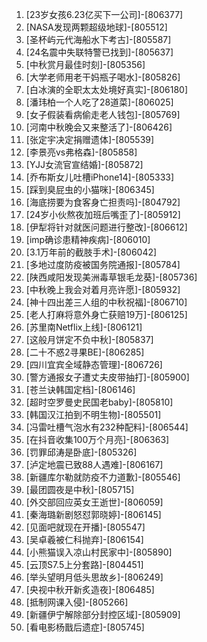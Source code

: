 
1. [23岁女孩6.23亿买下一公司]-[806377]
1. [NASA发现两颗超级地球]-[805512]
1. [圣杯屿元代海船水下考古]-[805587]
1. [24名震中失联特警已找到]-[805637]
1. [中秋赏月最佳时刻]-[805356]
1. [大学老师用老干妈瓶子喝水]-[805826]
1. [白冰演的全职太太处境好真实]-[806180]
1. [潘玮柏一个人吃了28道菜]-[806025]
1. [女子假装看病偷走老人钱包]-[805769]
1. [河南中秋晚会又来整活了]-[806426]
1. [张定宇决定捐赠遗体]-[805539]
1. [李景亮vs弗格森]-[805858]
1. [YJJ女流官宣结婚]-[805872]
1. [乔布斯女儿吐槽iPhone14]-[805333]
1. [踩到臭屁虫的小猫咪]-[806345]
1. [海底捞要为食客身亡担责吗]-[804792]
1. [24岁小伙熬夜加班后嘴歪了]-[805912]
1. [伊犁将针对就医问题进行整改]-[806612]
1. [imp确诊患精神疾病]-[806010]
1. [3.1万年前的截肢手术]-[806042]
1. [多地过度防疫被国务院通报]-[805784]
1. [陕西咸阳发现美洲毒草银毛龙葵]-[805736]
1. [中秋晚上我会对着月亮许愿]-[805932]
1. [神十四出差三人组的中秋祝福]-[806710]
1. [老人打麻将意外身亡获赔19万]-[806125]
1. [苏里南Netflix上线]-[806121]
1. [这般月饼定不负中秋]-[805837]
1. [二十不惑2寻果BE]-[806285]
1. [四川宜宾全域静态管理]-[806726]
1. [警方通报女子遭丈夫皮带抽打]-[805900]
1. [苍兰诀韩国定档]-[806146]
1. [超时空罗曼史民国老baby]-[805810]
1. [韩国汉江拍到不明生物]-[805501]
1. [冯雷吐槽气泡水有232种配料]-[806544]
1. [在抖音收集100万个月亮]-[806363]
1. [罚罪邱涛是卧底]-[805326]
1. [泸定地震已致88人遇难]-[806167]
1. [新疆库尔勒就防疫不力道歉]-[805546]
1. [最团圆夜是中秋]-[805715]
1. [外交部回应英女王逝世]-[806059]
1. [秦海璐新剧怒怼郭晓婷]-[806145]
1. [见面吧就现在开播]-[805547]
1. [吴卓羲被仁科抛弃]-[806154]
1. [小熊猫误入凉山村民家中]-[805890]
1. [云顶S7.5上分套路]-[804451]
1. [举头望明月低头思故乡]-[806249]
1. [央视中秋开新炙造夜]-[806485]
1. [抵制网课入侵]-[805266]
1. [新疆伊宁解除部分封控区域]-[805909]
1. [看电影杨戬后遗症]-[805745]